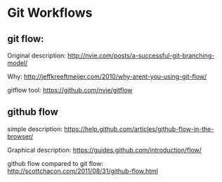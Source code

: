 # Git Workflows
## git flow:
Original description: http://nvie.com/posts/a-successful-git-branching-model/

Why: http://jeffkreeftmeijer.com/2010/why-arent-you-using-git-flow/

gitflow tool: https://github.com/nvie/gitflow

## github flow
simple description: https://help.github.com/articles/github-flow-in-the-browser/

Graphical description: https://guides.github.com/introduction/flow/

github flow compared to git flow: http://scottchacon.com/2011/08/31/github-flow.html
